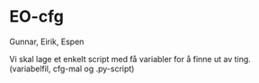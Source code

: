 # EO-cfg
Gunnar, Eirik, Espen

Vi skal lage et enkelt script med få variabler for å finne ut av ting. (variabelfil, cfg-mal og .py-script)
